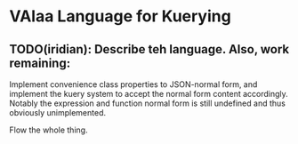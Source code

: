 # VAlaa Language for Kuerying 

## TODO(iridian): Describe teh language. Also, work remaining:

Implement convenience class properties to JSON-normal form, and implement the kuery system to accept 
the normal form content accordingly. Notably the expression and function normal form is still 
undefined and thus obviously unimplemented.

Flow the whole thing.
